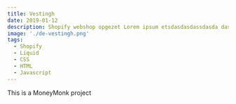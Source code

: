 ```yaml
---
title: Vestingh
date: 2019-01-12
description: Shopify webshop opgezet Lorem ipsum etsdasdasdassdasda dasdas d sdasd  as d as d 
image: './de-vestingh.png'
tags:
  - Shopify
  - Liquid
  - CSS
  - HTML
  - Javascript
---
```


This is a MoneyMonk project

